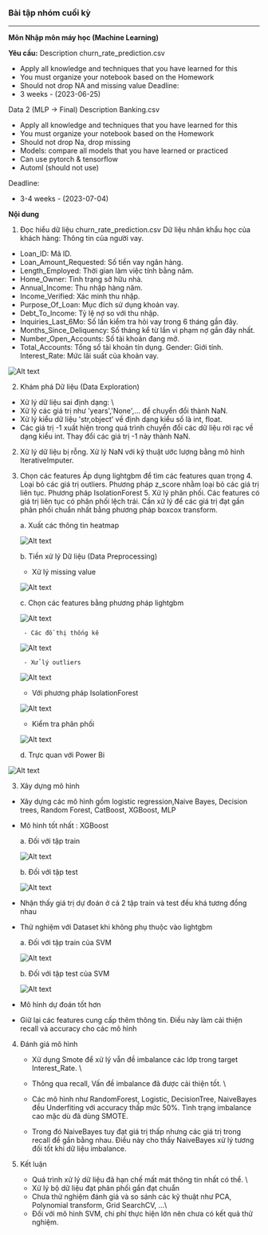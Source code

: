 ### Bài tập nhóm cuối kỳ
---
**Môn Nhập môn máy học (Machine Learning)**

**Yêu cầu:**
Description churn_rate_prediction.csv
- Apply all knowledge and techniques that you have learned for this
- You must organize your notebook based on the Homework
- Should not drop NA and missing value
Deadline:
- 3 weeks - (2023-06-25)

Data 2 (MLP -> Final)
Description Banking.csv
- Apply all knowledge and techniques that you have learned for this
- You must organize your notebook based on the Homework
- Should not drop Na, drop missing
- Models: compare all models that you have learned or practiced
- Can use pytorch & tensorflow
- Automl (should not use)

Deadline:
-  3-4 weeks - (2023-07-04)

**Nội dung**
1. Đọc hiểu dữ liệu churn_rate_prediction.csv
    Dữ liệu nhân khẩu học của khách hàng:
Thông tin của người vay.
- Loan_ID: Mã ID.
- Loan_Amount_Requested: Số tiền vay ngân hàng.
- Length_Employed: Thời gian làm việc tính bằng năm.
- Home_Owner: Tình trạng sở hữu nhà.
- Annual_Income: Thu nhập hàng năm.
- Income_Verified: Xác minh thu nhập.
- Purpose_Of_Loan: Mục đích sử dụng khoản vay.
- Debt_To_Income: Tỷ lệ nợ so với thu nhập.
- Inquiries_Last_6Mo: Số lần kiểm tra hỏi vay trong 6 tháng gần đây.
- Months_Since_Deliquency: Số tháng kể từ lần vi phạm nợ gần đây nhất.
- Number_Open_Accounts: Số tài khoản đang mở.
- Total_Accounts: Tổng số tài khoản tín dụng.
Gender: Giới tính.
Interest_Rate: Mức lãi suất của khoản vay.

![Alt text](image/image.png)

2. Khám phá Dữ liệu (Data Exploration)

- Xử lý dữ liệu sai định dạng: \
- Xử lý các giá trị như 'years','None',... để chuyển đổi thành NaN.
- Xử lý kiểu dữ liệu 'str,object' về định dạng kiểu số là int, float.
- Các giá trị -1 xuất hiện trong quá trình chuyển đổi các dữ liệu rời rạc về dạng kiểu int. Thay đổi các giá trị -1 này thành NaN.
2. Xử lý dữ liệu bị rỗng.
Xử lý NaN với kỹ thuật ước lượng bằng mô hình IterativeImputer.
3. Chọn các features Áp dụng lightgbm để tìm các features quan trọng 4. Loại bỏ các giá trị outliers.
Phương pháp z_score nhằm loại bỏ các giá trị liên tục.
Phương pháp IsolationForest 5. Xử lý phân phối.
Các features có giá trị liên tục có phân phối lệch trái.
Cần xử lý để các giá trị đạt gần phân phối chuẩn nhất bằng phương pháp boxcox transform.

    a. Xuất các thông tin heatmap 

   ![Alt text](image/image-1.png)

    b. Tiền xử lý Dữ liệu (Data Preprocessing)

      - Xử lý missing value 

    ![Alt text](image/image-2.png)

    c. Chọn các features bằng phương pháp lightgbm

    ![Alt text](image/image-3.png)

        - Các đồ thị thống kê 
    ![Alt text](image/image-4.png)

        - Xử lý outliers
    ![Alt text](image/image-5.png)

    - Với phương pháp IsolationForest

    ![Alt text](image/image-6.png)

    - Kiểm tra phân phối 

    ![Alt text](image/image-7.png)

    d. Trực quan với Power Bi

![Alt text](image/image-8.png)

3. Xây dựng mô hình

- Xây dựng các mô hình gồm logistic regression,Naive Bayes, Decision trees, Random Forest, CatBoost, XGBoost, MLP

- Mô hình tốt nhất : XGBoost

    a. Đối với tập train

    ![Alt text](image/image-10.png)

    b. Đối với tập test

    ![Alt text](image/image-9.png)

- Nhận thấy giá trị dự đoán ở cả 2 tập train và test đều khá tương đồng nhau

- Thử nghiệm với Dataset khi không phụ thuộc vào lightgbm

    a. Đối với tập train của SVM

    ![Alt text](image/image-12.png)
  
    b. Đối với tập test của SVM
    
    ![Alt text](image/image-11.png)
  
- Mô hình dự đoán tốt hơn

- Giữ lại các features cung cấp thêm thông tin. Điều này làm cải thiện recall và accuracy cho các mô hình
  
4. Đánh giá mô hình

    - Xử dụng Smote để xử lý vẫn đề imbalance các lớp trong target Interest_Rate. \
    - Thông qua recall, Vấn đề imbalance đã được cải thiện tốt. \

    - Các mô hình như RandomForest, Logistic, DecisionTree, NaiveBayes đều Underfiting với accuracy thấp mức 50%. Tình trạng imbalance cao mặc dù đã dùng SMOTE. 
    - Trong đó NaiveBayes tuy đạt giá trị thấp nhưng các giá trị trong recall đề gần bằng nhau. Điều này cho thấy NaiveBayes xử lý tương đối tốt khi dữ liệu imbalance.

5. Kết luận 
    - Quá trình xử lý dữ liệu đã hạn chế mất mát thông tin nhất có thể. \
    - Xử lý bộ dữ liệu đạt phân phối gần đạt chuẩn
    - Chưa thử nghiệm đánh giá và so sánh các kỹ thuật như PCA, Polynomial transform, Grid SearchCV, ...\
    - Đối với mô hình SVM, chi phí thực hiện lớn nên chưa có kết quả thử nghiệm.
